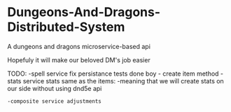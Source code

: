 # Dungeons-And-Dragons-Distributed-System
A dungeons and dragons microservice-based api 

Hopefuly it will make our beloved DM's job easier


TODO: 
    -spell service fix persistance tests done boy
    - create item method
    - stats service stats same as the items: 
        -meaning that we will create stats on our side without using dnd5e api

    -composite service adjustments
    